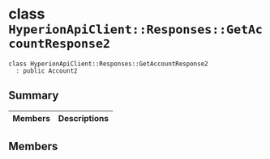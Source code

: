 # class `HyperionApiClient::Responses::GetAccountResponse2` 

```
class HyperionApiClient::Responses::GetAccountResponse2
  : public Account2
```

## Summary

 Members                                | Descriptions                                
----------------------------------------|---------------------------------------------

## Members

